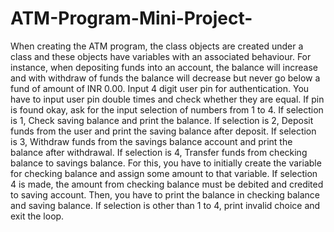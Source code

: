 # ATM-Program-Mini-Project-

When creating the ATM program, the class objects are created under a class and these objects have variables with an associated behaviour. For instance, when depositing funds into an account, the balance will increase and with withdraw of funds the balance will decrease but never go below a fund of amount of INR 0.00. Input 4 digit user pin for authentication. You have to input user pin double times and check whether they are equal. If pin is found okay, ask for the input selection of numbers from 1 to 4. If selection is 1, Check saving balance and print the balance. If selection is 2, Deposit funds from the user and print the saving balance after deposit. If selection is 3, Withdraw funds from the savings balance account and print the balance after withdrawal. If selection is 4, Transfer funds from checking balance to savings balance. For this, you have to initially create the variable for checking balance and assign some amount to that variable. If selection 4 is made, the amount from checking balance must be debited and credited to saving account. Then, you have to print the balance in checking balance and saving balance. If selection is other than 1 to 4, print invalid choice and exit the loop.

